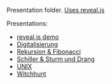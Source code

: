 Presentation folder. [Uses reveal.js](https://github.com/hakimel/reveal.js)

Presentations:
- [reveal.js demo](https://peatral.github.com/Presentations/demo.html)
- [Digitalisierung](https://peatral.github.com/Presentations/Digitalisierung.html)
- [Rekursion & Fibonacci](https://peatral.github.com/Presentations/rekursion_fibonacci.html)
- [Schiller & Sturm und Drang](https://peatral.github.com/Presentations/schiller_sturmunddrang.html)
- [UNIX](https://peatral.github.com/Presentations/unix.html)
- [Witchhunt](https://peatral.github.com/Presentations/witchhunt.html)